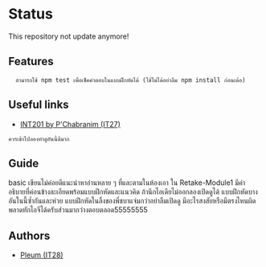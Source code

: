 # Status

This repository not update anymore!


## Features

```
  สามารถใช้ npm test เพื่อเช็คคำตอบในแบบฝึกหัดได้ (ใช้ไม่ได้อย่าลืม npm install ก่อนเด้อ)
```

## Useful links
- [INT201 by P'Chabranim (IT27)](https://github.com/Chabranim/INT201)

```
ควรเข้าไปลองทำดูอันนี้ดีมาก
```

## Guide

basic เขียนไม่ค่อยดีแนะนำหาอ่านหลาย ๆ ที่และตามในห้องเอา ใน Retake-Module1 มีคำอธิบายที่ค่อนข้างละเอียดพร้อมแบบฝึกหัดและแนวคิด ถ้านึกไอเดียไม่ออกลองเปิดดูได้ แบบฝึกหัดบางอันในนี้ซ้ำกันและห่วย แบบฝึกหัดในลิ้งของพี่ชบาแจ่มกว่าอย่าลืมเปิดดู มีอะไรสงสัยหรือมีตรงไหนผิดพลาดทักไอจีได้ครับส่วนมากว่างตอบตลอด55555555

## Authors

- [Pleum (IT28)](https://www.instagram.com/sarxnyu/)

